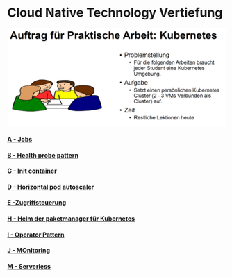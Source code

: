 # Cloud Native Technology Vertiefung

![bild1](/attachements/1.png)

#### [A - Jobs](/aufgaben/A%20-%20Jobs.md)
#### [B - Health probe pattern](/aufgaben/B%20-%20Health%20probe%20pattern.md)
#### [C - Init container](/aufgaben/C%20-%20Init%20container.md)
#### [D - Horizontal pod autoscaler](/aufgaben/D%20-%20Horizontal%20pod%20autoscaler.md)
#### [E -Zugriffsteuerung](/aufgaben/E%20-%20Zugriffsteuerung.md)
#### [H - Helm der paketmanager für Kubernetes](/aufgaben/H-%20Helm%20der%20paketmanager%20für%20Kubernetes.md)
#### [I - Operator Pattern](/aufgaben/I%20-%20Operator%20Pattern.md)
#### [J - MOnitoring](/aufgaben/J%20-%20Monitoring.md)
#### [M - Serverless](/aufgaben/M%20-%20Serverless.md)